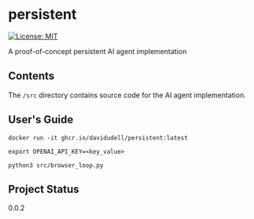 # persistent
[![License:
MIT](https://img.shields.io/badge/License-MIT-yellow.svg)](https://opensource.org/licenses/MIT)

A proof-of-concept persistent AI agent implementation

## Contents
The `/src` directory contains source code for the AI agent implementation.

## User's Guide
```
docker run -it ghcr.io/davidudell/persistent:latest

export OPENAI_API_KEY=<key_value>

python3 src/browser_loop.py
```

## Project Status
0.0.2
